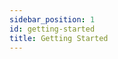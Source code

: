 ```yaml
---
sidebar_position: 1
id: getting-started
title: Getting Started
---
```


<!-- Requirements to run a workflow execution -->

